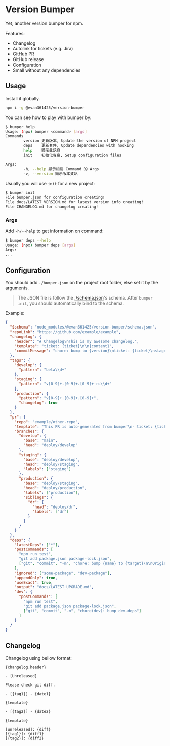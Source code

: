 # Version Bumper

Yet, another version bumper for npm.

Features:

-   Changelog
-   Autolink for tickets (e.g. Jira)
-   GitHub PR
-   GitHub release
-   Configuration
-   Small without any dependencies

## Usage

Install it globally.

```bash
npm i -g @evan361425/version-bumper
```

You can see how to play with bumper by:

```bash
$ bumper help
Usage: (npx) bumper <command> [args]
Commands
        version 更新版本, Update the version of NPM project
        deps    更新套件, Update dependencies with hooking
        help    顯示此訊息
        init    初始化專案, Setup configuration files

Args:
        -h, --help 顯示相關 Command 的 Args
        -v, --version 顯示版本資訊
```

Usually you will use `init` for a new project:

```bash
$ bumper init
File bumper.json for configuration creating!
File docs/LATEST_VERSION.md for latest version info creating!
File CHANGELOG.md for changelog creating!
```

### Args

Add `-h/--help` to get information on command:

```bash
$ bumper deps --help
Usage: (npx) bumper deps [args]
Args:
...
```

## Configuration

You should add `./bumper.json` on the project root folder, else set it by the arguments.

> The JSON file is follow the [./schema.json](schema.json)'s schema.
> After `bumper init`, you should automatically bind to the schema.

Example:

```json
{
  "$schema": "node_modules/@evan361425/version-bumper/schema.json",
  "repoLink": "https://github.com/example/example",
  "changelog": {
    "header": "# Changelog\nThis is my awesome changelog.",
    "template": "ticket: {ticket}\n\n{content}",
    "commitMessage": "chore: bump to {version}\nticket: {ticket}\nstage: {stage}"
  },
  "tags": {
    "develop": {
      "pattern": "beta\\d+"
    },
    "staging": {
      "pattern": "v[0-9]+.[0-9]+.[0-9]+-rc\\d+"
    },
    "production": {
      "pattern": "v[0-9]+.[0-9]+.[0-9]+",
      "changelog": true
    }
  },
  "pr": {
    "repo": "example/other-repo",
    "template": "This PR is auto-generated from bumper\n- ticket: {ticket}\n- stage: {stage}\n- version: {version}\n- [diff]({diff})\n\n{content}",
    "branches": {
      "develop": {
        "base": "main",
        "head": "deploy/develop"
      },
      "staging": {
        "base": "deploy/develop",
        "head": "deploy/staging",
        "labels": ["staging"]
      },
      "production": {
        "base": "deploy/staging",
        "head": "deploy/production",
        "labels": ["production"],
        "siblings": {
          "dr": {
            "head": "deploy/dr",
            "labels": ["dr"]
          }
        }
      }
    }
  },
  "deps": {
    "latestDeps": ["*"],
    "postCommands": [
      "npm run test",
      "git add package.json package-lock.json",
      ["git", "commit", "-m", "chore: bump {name} to {target}\n\nOrigin: {current}"]
    ],
    "ignored": ["some-package", "dev-package"],
    "appendOnly": true,
    "useExact": true,
    "output": "docs/LATEST_UPGRADE.md",
    "dev": {
      "postCommands": [
        "npm run test",
        "git add package.json package-lock.json",
        ["git", "commit", "-m", "chore(dev): bump dev-deps"]
      ]
    }
  }
}
```

## Changelog

Changelog using bellow format:

```text
{changelog.header}

- [Unreleased]

Please check git diff.

- [{tag1}] - {date1}

{template}

- [{tag2}] - {date2}

{template}

[unreleased]: {diff}
[{tag1}]: {diff1}
[{tag2}]: {diff2}
```
